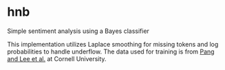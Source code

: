 # hnb
Simple sentiment analysis using a Bayes classifier

This implementation utilizes Laplace smoothing for missing tokens and log probabilities to handle underflow.
The data used for training is from [Pang and Lee et al.](https://www.cs.cornell.edu/people/pabo/movie-review-data/) at Cornell University.
